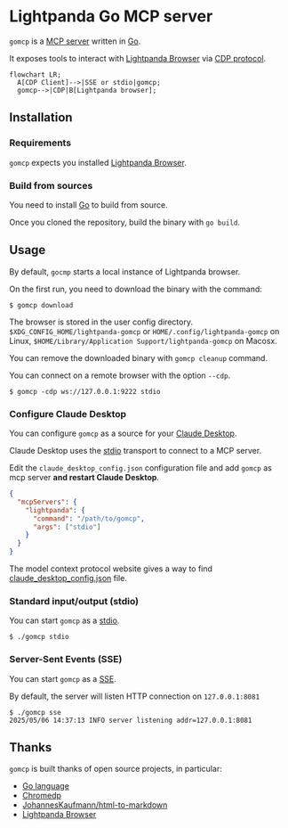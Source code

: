 # Lightpanda Go MCP server

`gomcp` is a [MCP server](https://modelcontextprotocol.io) written in
[Go](https://go.dev/).

It exposes tools to interact with [Lightpanda Browser](https://lightpanda.io/)
via [CDP protocol](https://chromedevtools.github.io/devtools-protocol/).

```mermaid
flowchart LR;
  A[CDP Client]-->|SSE or stdio|gomcp;
  gomcp-->|CDP|B[Lightpanda browser];
```

## Installation

### Requirements

`gomcp` expects you installed [Lightpanda
Browser](https://lightpanda.io/docs/getting-started/installation).

### Build from sources

You need to install [Go](https://go.dev/doc/install) to build from source.

Once you cloned the repository, build the binary with `go build`.

## Usage

By default, `gocmp` starts a local instance of Lightpanda browser.

On the first run, you need to download the binary with the command:
```
$ gomcp download
```
The browser is stored in the user config directory.
`$XDG_CONFIG_HOME/lightpanda-gomcp` or `HOME/.config/lightpanda-gomcp` on
Linux, `$HOME/Library/Application Support/lightpanda-gomcp` on Macosx.

You can remove the downloaded binary with `gomcp cleanup` command.

You can connect on a remote browser with the option `--cdp`.
```
$ gomcp -cdp ws://127.0.0.1:9222 stdio
```

###  Configure Claude Desktop

You can configure `gomcp` as a source for your [Claude
Desktop](https://claude.ai/download).

Claude Desktop uses the
[stdio](https://modelcontextprotocol.io/docs/concepts/transports#standard-input%2Foutput-stdio)
transport to connect to a MCP server.

Edit the `claude_desktop_config.json` configuration file and add `gomcp` as mcp
server **and restart Claude Desktop**.

```json
{
  "mcpServers": {
    "lightpanda": {
      "command": "/path/to/gomcp",
      "args": ["stdio"]
    }
  }
}
```

The model context protocol website gives a way to find
[claude_desktop_config.json](https://modelcontextprotocol.io/quickstart/user#2-add-the-filesystem-mcp-server)
file.

### Standard input/output (stdio)

You can start `gomcp` as a
[stdio](https://modelcontextprotocol.io/docs/concepts/transports#standard-input%2Foutput-stdio).

```
$ ./gomcp stdio
```

### Server-Sent Events (SSE)

You can start `gomcp` as a
[SSE](https://modelcontextprotocol.io/docs/concepts/transports#server-sent-events-sse).

By default, the server will listen HTTP connection on `127.0.0.1:8081`

```
$ ./gomcp sse
2025/05/06 14:37:13 INFO server listening addr=127.0.0.1:8081
```
## Thanks

`gomcp` is built thanks of open source projects, in particular:
* [Go language](https://go.dev)
* [Chromedp](https://github.com/chromedp/chromedp)
* [JohannesKaufmann/html-to-markdown](github.com/JohannesKaufmann/html-to-markdown)
* [Lightpanda Browser](https://github.com/lightpanda-io/browser)
